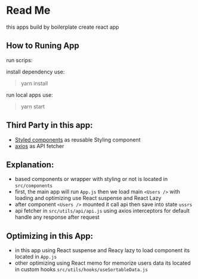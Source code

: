 # Read Me
this apps build by boilerplate create react app

## How to Runing App
run scrips:

install dependency use:
> yarn install

run local apps use:
> yarn start 

## Third Party in this app:
- [Styled components](https://styled-components.com/) as reusable Styling component
- [axios](https://github.com/axios/axios) as API fetcher

## Explanation:
- based components or wrapper with styling or not is located in `src/components`
- first, the main app will run `App.js` then we load main `<Users />` with loading and optimizing use React suspense and React Lazy
- after component `<Users />` mounted it call api then save into state `ussrs`
- api fetcher in `src/utils/api/api.js` using axios interceptors for default handle any response after request

## Optimizing in this App:
- in this app using React suspense and Reacy lazy to load component its located in `App.js`
- other optimizing using React memo for memorize users data its located in custom hooks `src/utils/hooks/useSortableData.js`
